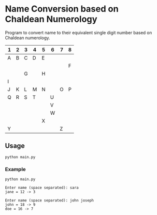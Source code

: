 # Name Conversion based on Chaldean Numerology

Program to convert name to their equivalent single digit number based on Chaldean numerology.

| 1 | 2 | 3 | 4 | 5 | 6 | 7 | 8 |
|---|---|---|---|---|---|---|---|
| A | B | C | D | E |   |   |   |
|   |   |   |   |   |   |   | F |
|   |   | G |   | H |   |   |   |
| I |   |   |   |   |   |   |   |
| J | K | L | M | N |   | O | P |
| Q | R | S | T |   | U |   |   |
|   |   |   |   |   | V |   |   |
|   |   |   |   |   | W |   |   |
|   |   |   |   | X |   |   |   |
| Y |   |   |   |   |   | Z |   |

## Usage

```shell
python main.py
```

### Example

```shell
python main.py

Enter name (space separated): sara
jane = 12 -> 3

Enter name (space separated): john joseph
john = 18 -> 9
doe = 16 -> 7
```